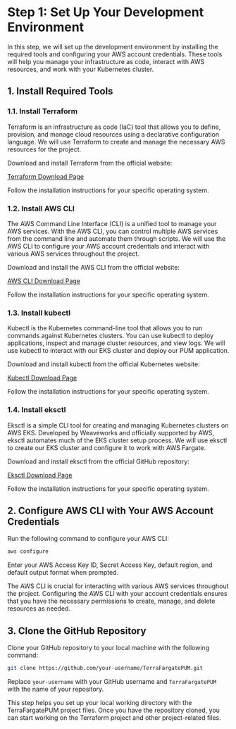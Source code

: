 # Step 1: Set Up Your Development Environment

In this step, we will set up the development environment by installing the required tools and configuring your AWS account credentials. These tools will help you manage your infrastructure as code, interact with AWS resources, and work with your Kubernetes cluster.

## 1. Install Required Tools

### 1.1. Install Terraform

Terraform is an infrastructure as code (IaC) tool that allows you to define, provision, and manage cloud resources using a declarative configuration language. We will use Terraform to create and manage the necessary AWS resources for the project.

Download and install Terraform from the official website:

[Terraform Download Page](https://www.terraform.io/downloads.html)

Follow the installation instructions for your specific operating system.

### 1.2. Install AWS CLI

The AWS Command Line Interface (CLI) is a unified tool to manage your AWS services. With the AWS CLI, you can control multiple AWS services from the command line and automate them through scripts. We will use the AWS CLI to configure your AWS account credentials and interact with various AWS services throughout the project.

Download and install the AWS CLI from the official website:

[AWS CLI Download Page](https://aws.amazon.com/cli/)

Follow the installation instructions for your specific operating system.

### 1.3. Install kubectl

Kubectl is the Kubernetes command-line tool that allows you to run commands against Kubernetes clusters. You can use kubectl to deploy applications, inspect and manage cluster resources, and view logs. We will use kubectl to interact with our EKS cluster and deploy our PUM application.

Download and install kubectl from the official Kubernetes website:

[Kubectl Download Page](https://kubernetes.io/docs/tasks/tools/install-kubectl/)

Follow the installation instructions for your specific operating system.

### 1.4. Install eksctl

Eksctl is a simple CLI tool for creating and managing Kubernetes clusters on AWS EKS. Developed by Weaveworks and officially supported by AWS, eksctl automates much of the EKS cluster setup process. We will use eksctl to create our EKS cluster and configure it to work with AWS Fargate.

Download and install eksctl from the official GitHub repository:

[Eksctl Download Page](https://eksctl.io/introduction/#installation)

Follow the installation instructions for your specific operating system.

## 2. Configure AWS CLI with Your AWS Account Credentials

Run the following command to configure your AWS CLI:

```sh
aws configure
```
Enter your AWS Access Key ID, Secret Access Key, default region, and default output format when prompted.

The AWS CLI is crucial for interacting with various AWS services throughout the project. Configuring the AWS CLI with your account credentials ensures that you have the necessary permissions to create, manage, and delete resources as needed.

## 3. Clone the GitHub Repository

Clone your GitHub repository to your local machine with the following command:

```sh
git clone https://github.com/your-username/TerraFargatePUM.git
```

Replace `your-username` with your GitHub username and `TerraFargatePUM` with the name of your repository.

This step helps you set up your local working directory with the TerraFargatePUM project files. Once you have the repository cloned, you can start working on the Terraform project and other project-related files.
